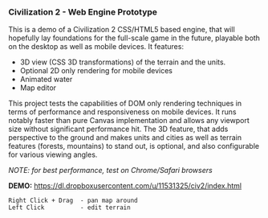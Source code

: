 ### Civilization 2 - Web Engine Prototype

This is a demo of a Civilization 2 CSS/HTML5 based engine, that will hopefully lay foundations for the full-scale game in the future, playable both on the desktop as well as mobile devices.
It features:
* 3D view (CSS 3D transformations) of the terrain and the units. 
* Optional 2D only rendering for mobile devices 
* Animated water
* Map editor
 
 
This project tests the capabilities of DOM only rendering techniques in terms of performance and responsiveness on mobile devices. It runs notably faster than pure Canvas implementation and allows any viewport size without significant performance hit.
The 3D feature, that adds perspective to the ground and makes units and cities as well as terrain features (forests, mountains) to stand out, is optional, and also configurable for various viewing angles.

*NOTE: for best performance, test on Chrome/Safari browsers*


**DEMO:** https://dl.dropboxusercontent.com/u/11531325/civ2/index.html

    Right Click + Drag  - pan map around
    Left Click          - edit terrain
